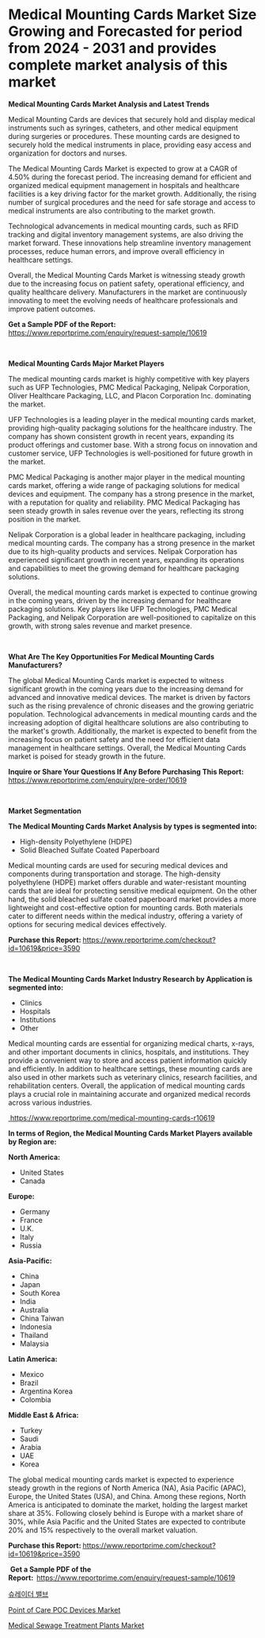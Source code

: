 <p><h1>Medical Mounting Cards Market Size Growing and Forecasted for period from 2024 - 2031 and provides complete market analysis of this market</h1></p><p><strong>Medical Mounting Cards Market Analysis and Latest Trends</strong></p>
<p><p>Medical Mounting Cards are devices that securely hold and display medical instruments such as syringes, catheters, and other medical equipment during surgeries or procedures. These mounting cards are designed to securely hold the medical instruments in place, providing easy access and organization for doctors and nurses.</p><p>The Medical Mounting Cards Market is expected to grow at a CAGR of 4.50% during the forecast period. The increasing demand for efficient and organized medical equipment management in hospitals and healthcare facilities is a key driving factor for the market growth. Additionally, the rising number of surgical procedures and the need for safe storage and access to medical instruments are also contributing to the market growth.</p><p>Technological advancements in medical mounting cards, such as RFID tracking and digital inventory management systems, are also driving the market forward. These innovations help streamline inventory management processes, reduce human errors, and improve overall efficiency in healthcare settings.</p><p>Overall, the Medical Mounting Cards Market is witnessing steady growth due to the increasing focus on patient safety, operational efficiency, and quality healthcare delivery. Manufacturers in the market are continuously innovating to meet the evolving needs of healthcare professionals and improve patient outcomes.</p></p>
<p><strong>Get a Sample PDF of the Report:&nbsp;</strong> <a href="https://www.reportprime.com/enquiry/request-sample/10619">https://www.reportprime.com/enquiry/request-sample/10619</a></p>
<p>&nbsp;</p>
<p><strong>Medical Mounting Cards Major Market Players</strong></p>
<p><p>The medical mounting cards market is highly competitive with key players such as UFP Technologies, PMC Medical Packaging, Nelipak Corporation, Oliver Healthcare Packaging, LLC, and Placon Corporation Inc. dominating the market.</p><p>UFP Technologies is a leading player in the medical mounting cards market, providing high-quality packaging solutions for the healthcare industry. The company has shown consistent growth in recent years, expanding its product offerings and customer base. With a strong focus on innovation and customer service, UFP Technologies is well-positioned for future growth in the market.</p><p>PMC Medical Packaging is another major player in the medical mounting cards market, offering a wide range of packaging solutions for medical devices and equipment. The company has a strong presence in the market, with a reputation for quality and reliability. PMC Medical Packaging has seen steady growth in sales revenue over the years, reflecting its strong position in the market.</p><p>Nelipak Corporation is a global leader in healthcare packaging, including medical mounting cards. The company has a strong presence in the market due to its high-quality products and services. Nelipak Corporation has experienced significant growth in recent years, expanding its operations and capabilities to meet the growing demand for healthcare packaging solutions.</p><p>Overall, the medical mounting cards market is expected to continue growing in the coming years, driven by the increasing demand for healthcare packaging solutions. Key players like UFP Technologies, PMC Medical Packaging, and Nelipak Corporation are well-positioned to capitalize on this growth, with strong sales revenue and market presence.</p></p>
<p>&nbsp;</p>
<p><strong>What Are The Key Opportunities For Medical Mounting Cards Manufacturers?</strong></p>
<p><p>The global Medical Mounting Cards market is expected to witness significant growth in the coming years due to the increasing demand for advanced and innovative medical devices. The market is driven by factors such as the rising prevalence of chronic diseases and the growing geriatric population. Technological advancements in medical mounting cards and the increasing adoption of digital healthcare solutions are also contributing to the market's growth. Additionally, the market is expected to benefit from the increasing focus on patient safety and the need for efficient data management in healthcare settings. Overall, the Medical Mounting Cards market is poised for steady growth in the future.</p></p>
<p><strong>Inquire or Share Your Questions If Any Before Purchasing This Report:</strong> <a href="https://www.reportprime.com/enquiry/pre-order/10619">https://www.reportprime.com/enquiry/pre-order/10619</a></p>
<p>&nbsp;</p>
<p><strong>Market Segmentation</strong></p>
<p><strong>The Medical Mounting Cards Market Analysis by types is segmented into:</strong></p>
<p><ul><li>High-density Polyethylene (HDPE)</li><li>Solid Bleached Sulfate Coated Paperboard</li></ul></p>
<p><p>Medical mounting cards are used for securing medical devices and components during transportation and storage. The high-density polyethylene (HDPE) market offers durable and water-resistant mounting cards that are ideal for protecting sensitive medical equipment. On the other hand, the solid bleached sulfate coated paperboard market provides a more lightweight and cost-effective option for mounting cards. Both materials cater to different needs within the medical industry, offering a variety of options for securing medical devices effectively.</p></p>
<p><strong>Purchase this Report:&nbsp;</strong><a href="https://www.reportprime.com/checkout?id=10619&price=3590">https://www.reportprime.com/checkout?id=10619&price=3590</a></p>
<p>&nbsp;</p>
<p><strong>The Medical Mounting Cards Market Industry Research by Application is segmented into:</strong></p>
<p><ul><li>Clinics</li><li>Hospitals</li><li>Institutions</li><li>Other</li></ul></p>
<p><p>Medical mounting cards are essential for organizing medical charts, x-rays, and other important documents in clinics, hospitals, and institutions. They provide a convenient way to store and access patient information quickly and efficiently. In addition to healthcare settings, these mounting cards are also used in other markets such as veterinary clinics, research facilities, and rehabilitation centers. Overall, the application of medical mounting cards plays a crucial role in maintaining accurate and organized medical records across various industries.</p></p>
<p><a href="https://www.reportprime.com/medical-mounting-cards-r10619">&nbsp;https://www.reportprime.com/medical-mounting-cards-r10619</a></p>
<p><strong>In terms of Region, the Medical Mounting Cards Market Players available by Region are:</strong></p>
<p>
    <p> <strong> North America: </strong>
        <ul>
            <li>United States</li>
            <li>Canada</li>
        </ul>
        </p> 
    <p> <strong> Europe: </strong>
        <ul>
            <li>Germany</li>
            <li>France</li>
            <li>U.K.</li>
            <li>Italy</li>
            <li>Russia</li>
        </ul>
        </p> 
    <p> <strong> Asia-Pacific: </strong>
        <ul>
            <li>China</li>
            <li>Japan</li>
            <li>South Korea</li>
            <li>India</li>
            <li>Australia</li>
            <li>China Taiwan</li>
            <li>Indonesia</li>
            <li>Thailand</li>
            <li>Malaysia</li>
        </ul>
        </p> 
    <p> <strong> Latin America: </strong>
        <ul>
            <li>Mexico</li>
            <li>Brazil</li>
            <li>Argentina Korea</li>
            <li>Colombia</li>
        </ul>
        </p> 
    <p> <strong> Middle East & Africa: </strong>
        <ul>
            <li>Turkey</li>
            <li>Saudi</li>
            <li>Arabia</li>
            <li>UAE</li>
            <li>Korea</li>
        </ul>
    </p>
    </p>
<p><p>The global medical mounting cards market is expected to experience steady growth in the regions of North America (NA), Asia Pacific (APAC), Europe, the United States (USA), and China. Among these regions, North America is anticipated to dominate the market, holding the largest market share at 35%. Following closely behind is Europe with a market share of 30%, while Asia Pacific and the United States are expected to contribute 20% and 15% respectively to the overall market valuation.</p></p>
<p><strong>Purchase this Report: </strong><a href="https://www.reportprime.com/checkout?id=10619&price=3590">https://www.reportprime.com/checkout?id=10619&price=3590</a></p>
<p>&nbsp;<strong>Get a Sample PDF of the Report:&nbsp;&nbsp;</strong><a href="https://www.reportprime.com/enquiry/request-sample/10619">https://www.reportprime.com/enquiry/request-sample/10619</a></p>
<p><strong></strong></p>
<p><p><a href="https://medium.com/@angelardelean202220221/%EC%8B%9C%EC%9E%A5-%EC%98%88%EC%B8%A1-%EA%B8%80%EB%A1%9C%EB%B2%8C-%EC%8A%88%EB%A0%88%EC%9D%B4%EB%8D%94-%EB%B0%B8%EB%B8%8C-%ED%8A%B8%EB%A0%8C%EB%93%9C-%EB%B0%8F-%EC%98%81%ED%96%A5-%EB%B6%84%EC%84%9D-2024-2031-%EC%9D%91%EC%9A%A9-%ED%94%84%EB%A1%9C%EA%B7%B8%EB%9E%A8-2%EB%A5%9C%EC%B0%A8-%EC%8A%B9%EC%9A%A9%EC%B0%A8-%EC%83%81%EC%9A%A9-%EC%B0%A8%EB%9F%89-%EB%B0%8F-%EC%9C%A0%ED%98%95-%EA%B3%A0%EB%AC%B4-%ED%83%80%EC%9D%B4%EC%96%B4-%EB%B0%B8%EB%B8%8C-%EA%B8%88%EC%86%8D-%ED%83%80%EC%9D%B4%EC%96%B4-%EB%B0%B8%EB%B8%8C-1717da162194">슈레이더 밸브</a></p><p><a href="https://github.com/Krdamani25/Market-Research-Report-List-1/blob/main/point-of-care-poc-devices-market.md">Point of Care POC Devices Market</a></p><p><a href="https://github.com/alexcrou8/Market-Research-Report-List-1/blob/main/medical-sewage-treatment-plants-market.md">Medical Sewage Treatment Plants Market</a></p></p>